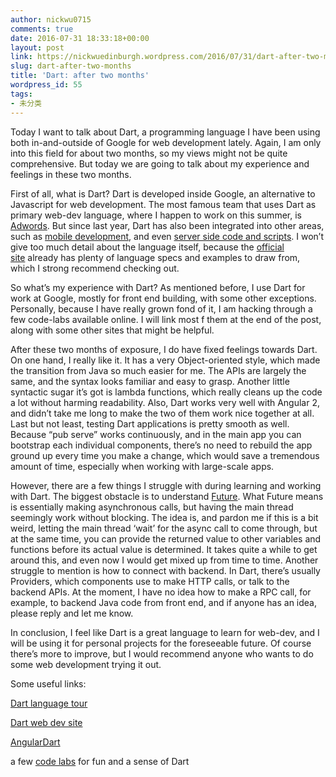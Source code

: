 ```yaml
---
author: nickwu0715
comments: true
date: 2016-07-31 18:33:18+00:00
layout: post
link: https://nickwuedinburgh.wordpress.com/2016/07/31/dart-after-two-months/
slug: dart-after-two-months
title: 'Dart: after two months'
wordpress_id: 55
tags:
- 未分类
---
```


Today I want to talk about Dart, a programming language I have been using both in-and-outside of Google for web development lately. Again, I am only into this field for about two months, so my views might not be quite comprehensive. But today we are going to talk about my experience and feelings in these two months.




First of all, what is Dart? Dart is developed inside Google, an alternative to Javascript for web development. The most famous team that uses Dart as primary web-dev language, where I happen to work on this summer, is [Adwords](https://www.google.com/adwords/). But since last year, Dart has also been integrated into other areas, such as [mobile development](https://www.youtube.com/watch?v=t8xdEO8LyL8), and even [server side code and scripts](https://www.dartlang.org/dart-vm). I won’t give too much detail about the language itself, because the [official site](https://www.dartlang.org/) already has plenty of language specs and examples to draw from, which I strong recommend checking out.




So what’s my experience with Dart? As mentioned before, I use Dart for work at Google, mostly for front end building, with some other exceptions. Personally, because I have really grown fond of it, I am hacking through a few code-labs available online. I will link most f them at the end of the post, along with some other sites that might be helpful.




After these two months of exposure, I do have fixed feelings towards Dart. On one hand, I really like it. It has a very Object-oriented style, which made the transition from Java so much easier for me. The APIs are largely the same, and the syntax looks familiar and easy to grasp. Another little syntactic sugar it’s got is lambda functions, which really cleans up the code a lot without harming readability. Also, Dart works very well with Angular 2, and didn’t take me long to make the two of them work nice together at all. Last but not least, testing Dart applications is pretty smooth as well. Because “pub serve” works continuously, and in the main app you can bootstrap each individual components, there’s no need to rebuild the app ground up every time you make a change, which would save a tremendous amount of time, especially when working with large-scale apps.




However, there are a few things I struggle with during learning and working with Dart. The biggest obstacle is to understand [Future](https://www.dartlang.org/tutorials/language/futures). What Future means is essentially making asynchronous calls, but having the main thread seemingly work without blocking. The idea is, and pardon me if this is a bit weird, letting the main thread ‘wait’ for the async call to come through, but at the same time, you can provide the returned value to other variables and functions before its actual value is determined. It takes quite a while to get around this, and even now I would get mixed up from time to time. Another struggle to mention is how to connect with backend. In Dart, there’s usually Providers, which components use to make HTTP calls, or talk to the backend APIs. At the moment, I have no idea how to make a RPC call, for example, to backend Java code from front end, and if anyone has an idea, please reply and let me know. 




In conclusion, I feel like Dart is a great language to learn for web-dev, and I will be using it for personal projects for the foreseeable future. Of course there’s more to improve, but I would recommend anyone who wants to do some web development trying it out.




Some useful links:




[Dart language tour](http://shop.oreilly.com/product/0636920025719.do)




[Dart web dev site](https://webdev.dartlang.org/)




[AngularDart](https://angular.io/docs/dart/latest/quickstart.html)




a few [code labs](https://www.dartlang.org/codelabs) for fun and a sense of Dart
